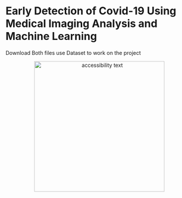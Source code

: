 # Early Detection of Covid-19 Using Medical Imaging Analysis and Machine Learning
Download Both files 
use Dataset to work on the project

<p align="center">
  <img src="Grad-Project/ca.jpeg" width="350" alt="accessibility text">
</p>
